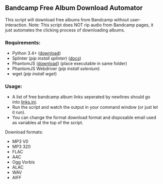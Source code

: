 ## Bandcamp Free Album Download Automator

This script will download free albums from Bandcamp without user-interaction. Note: This script does NOT rip audio from Bandcamp pages, it just automates the clicking process of downloading albums.

### Requirements:

* Python 3.4+ ([download](https://www.python.org/downloads/))
* Splinter (*pip install splinter*) ([docs](https://splinter.readthedocs.org/en/latest/index.html))
* PhantomJS ([download](http://phantomjs.org/download.html)) (place executable in same folder)
* PhantomJS Webdriver (*pip install selenium*)
* wget (*pip install wget*)

### Usage:

* A list of free bandcamp album links seperated by newlines should go into [links.ini](links.ini).
* Run the script and watch the output in your command window (or just let it run). 
* You can change the format download format and disposable email used as variables at the top of the script.

Download formats:

* MP3 V0
* MP3 320
* FLAC
* AAC
* Ogg Vorbis
* ALAC
* WAV
* AIFF
